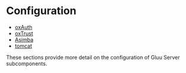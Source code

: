 # Configuration 

- [oxAuth](./oxAuth.md)
- [oxTrust](./oxTrust.md)
- [Asimba](./asimba.md)
- [tomcat](./tomcat.md)

These sections provide more detail on the configuration of Gluu Server subcomponents. 

